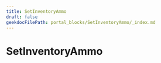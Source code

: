 ```yaml
---
title: SetInventoryAmmo
draft: false
geekdocFilePath: portal_blocks/SetInventoryAmmo/_index.md
---
```

# SetInventoryAmmo